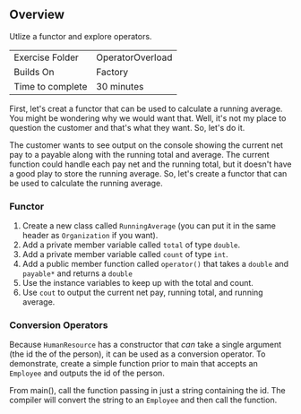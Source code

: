 ## Overview
Utlize a functor and explore operators.

| | |
| --------- | --------------------------- |
| Exercise Folder | OperatorOverload |
| Builds On | Factory |
| Time to complete | 30 minutes


First, let's creat a functor that can be used to calculate a running average.  You might be wondering why we would want that.  Well, it's not my place to question the customer and that's what they want.  So, let's do it.

The customer wants to see output on the console showing the current net pay to a payable along with the running total and average.  The current function could handle each pay net and the running total, but it doesn't have a good play to store the running average.  So, let's create a functor that can be used to calculate the running average.

### Functor
1. Create a new class called `RunningAverage` (you can put it in the same header as `Organization` if you want).
1. Add a private member variable called `total` of type `double`.
1. Add a private member variable called `count` of type `int`.
1. Add a public member function called `operator()` that takes a `double` and `payable*` and returns a `double`
1. Use the instance variables to keep up with the total and count.
1. Use `cout` to output the current net pay, running total, and running average.

### Conversion Operators

Because `HumanResource` has a constructor that *can* take a single argument (the id the of the person), it can be used as a conversion operator.  To demonstrate, create a simple function prior to main that accepts an `Employee` and outputs the id of the person.

From main(), call the function passing in just a string containing the id.  The compiler will convert the string to an `Employee` and then call the function.


